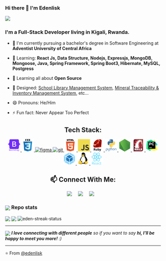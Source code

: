 ### Hi there 👋 I'm Edenlisk
<img src="https://indoanalytica.com/static/images/bannerr.gif">
<link rel="stylesheet" href="https://cdn.jsdelivr.net/gh/devicons/devicon@v2.15.1/devicon.min.css">

### I'm a Full-Stack Developer living in Kigali, Rwanda.


- 🏢 I'm currently pursuing a bachelor's degree in Software Engineering at **Adventist University of Central Africa**

- 📙 Learning: **React Js, Data Structure, Nodejs, Expressjs, MongoDB, Mongoose, Java, Spring Framework, Spring Boot3, Hibernate, MySQL, Postgress**

- 🌱 Learning all about **Open Source**

- 💅 Designed: [School Library Management System](https://library-management-system-lc5l.onrender.com/), [Mineral Traceability & Inventory Management System](https://mining-database-web-app.onrender.com/login), etc…
  
- 😄 Pronouns: He/Him
  
- ⚡ Fun fact: Never Appear Too Perfect

## <h2 align ="center">Tech Stack:</h2>
<p align="center"> <a href="https://getbootstrap.com" target="_blank" rel="noreferrer"> <img src="https://raw.githubusercontent.com/devicons/devicon/master/icons/bootstrap/bootstrap-plain-wordmark.svg" alt="bootstrap" width="40" height="40"/> </a> <a href="https://www.w3schools.com/css/" target="_blank" rel="noreferrer"> <img src="https://raw.githubusercontent.com/devicons/devicon/master/icons/css3/css3-original-wordmark.svg" alt="css3" width="40" height="40"/> </a> <a href="https://www.figma.com/" target="_blank" rel="noreferrer"> <img src="https://www.vectorlogo.zone/logos/figma/figma-icon.svg" alt="figma" width="40" height="40"/> </a> <a href="https://git-scm.com/" target="_blank" rel="noreferrer"> <img src="https://www.vectorlogo.zone/logos/git-scm/git-scm-icon.svg" alt="git" width="40" height="40"/> </a> <a href="https://www.w3.org/html/" target="_blank" rel="noreferrer"> <img src="https://raw.githubusercontent.com/devicons/devicon/master/icons/html5/html5-original-wordmark.svg" alt="html5" width="40" height="40"/> </a> <a href="https://developer.mozilla.org/en-US/docs/Web/JavaScript" target="_blank" rel="noreferrer"> <img src="https://raw.githubusercontent.com/devicons/devicon/master/icons/javascript/javascript-original.svg" alt="javascript" width="40" height="40"/> </a> <a href="https://developer.mozilla.org/en-US/docs/Web/JavaScript" target="_blank" rel="noreferrer"> <img src="https://raw.githubusercontent.com/devicons/devicon/master/icons/ruby/ruby-original-wordmark.svg" alt="ruby" width="40" height="40"/> </a><a href="#" target="_blank" rel="noreferrer"> <img src="https://raw.githubusercontent.com/devicons/devicon/master/icons/python/python-original-wordmark.svg" alt="python" width="40" height="40"/> </a><a href="#" target="_blank" rel="noreferrer"> <img src="https://raw.githubusercontent.com/devicons/devicon/master/icons/nodejs/nodejs-original.svg" alt="nodejs" width="40" height="40"/> </a><a href="#" target="_blank" rel="noreferrer"> <img src="https://raw.githubusercontent.com/devicons/devicon/master/icons/rails/rails-original-wordmark.svg" alt="rails" width="40" height="40"/> </a><a href="#" target="_blank" rel="noreferrer"> <img src="https://raw.githubusercontent.com/devicons/devicon/master/icons/pycharm/pycharm-original.svg" alt="pycharm" width="40" height="40"/> </a><a href="#" target="_blank" rel="noreferrer"> <img src="https://raw.githubusercontent.com/devicons/devicon/master/icons/webpack/webpack-original.svg" alt="webpack" width="40" height="40"/> </a><a href="#" target="_blank" rel="noreferrer"> <img src="https://raw.githubusercontent.com/devicons/devicon/master/icons/linux/linux-original.svg" alt="linux" width="40" height="40"/> </a><a href="#" target="_blank" rel="noreferrer"> <img src="https://raw.githubusercontent.com/devicons/devicon/master/icons/react/react-original-wordmark.svg" alt="react" width="40" height="40"/> </a></p>


<h2  align="center">📫 Connect With Me:</h2>
<p align="center">
  <a target="_blank"href="https://www.linkedin.com/in/nsanzimfura-enock-nkumbuyedeni"><img src="https://img.shields.io/badge/linkedin-%230077B5.svg?&style=for-the-badge&logo=linkedin&logoColor=white" /></a>&nbsp;&nbsp;&nbsp;&nbsp;
  <a href="mailto:contato.nkumbuyenock@gmail.com"><img src="https://img.shields.io/badge/gmail-%23D14836.svg?&style=for-the-badge&logo=gmail&logoColor=white" /></a>&nbsp;&nbsp;&nbsp;&nbsp;
  <a target="_blank"href="https://wa.me/250786957549"><img  height= "29"src="https://img.shields.io/badge/-Whatsapp-4CA143?style=flat-square&labelColor=4CA143&logo=whatsapp&logoColor=white&link=https://api.whatsapp.com/send?phone=250785478696" /></a>&nbsp;&nbsp;&nbsp;&nbsp;
</p>

### <img align ="center" src="https://raw.githubusercontent.com/alexnaiman/alexnaiman/master/resources/stats.png" width="35px" /> Repo stats

<img align ="center" src="https://github-readme-stats.vercel.app/api?username=edenlisk&theme=tokyonight&show_icons=true"/>
<img align ="center" src="https://github-readme-stats.vercel.app/api/top-langs/?username=edenlisk&theme=tokyonight&show_icons=true"/>
<img align="center" src="https://github-readme-streak-stats.herokuapp.com/?user=edenlisk&&theme=tokyonight&show_icons=true" alt="eden-streak-status" />


---

<img  align ="center" src="https://cdn.dribbble.com/users/983883/screenshots/4544183/media/637a1724c1b6a1a7aab0e067f0f60082.gif" width="60"> <em><b>I love connecting with different people</b> so if you want to say <b>hi, I'll be happy to meet you more!</b> :)</em>

---

⭐️ From [@edenlisk](https://github.com/edenlisk)
